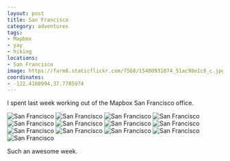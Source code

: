 ```yaml
---
layout: post
title: San Francisco
category: adventures
tags:
- Mapbox
- yay
- hiking
locations:
- San Francisco
image: https://farm8.staticflickr.com/7568/15400931074_51ac98e1c8_c.jpg
coordinates:
- -122.4160994,37.7785974
---
```


I spent last week working out of the Mapbox San Francisco office.

<div class="photos">
<img src="https://farm8.staticflickr.com/7563/15837436967_21058a6187_b.jpg" class="img-wide" alt="San Francisco">
<img src="https://farm8.staticflickr.com/7568/15837431097_53b4fb6868_b.jpg" class="img-tall" alt="San Francisco">
<img src="https://farm8.staticflickr.com/7496/15400931854_43f9c83daa_b.jpg"  alt="San Francisco">
<img src="https://farm8.staticflickr.com/7468/15997401366_8d74e602f6_b.jpg" class="img-wide" alt="San Francisco">
<img src="https://farm8.staticflickr.com/7477/15403555573_916c64d92a_b.jpg" class="img-tall" alt="San Francisco">
<img src="https://farm9.staticflickr.com/8648/15835930320_623c2354fd_b.jpg" class="img-wide" alt="San Francisco">
<img src="https://farm8.staticflickr.com/7535/16021236191_b6c9c9a3ae_b.jpg" class="img-tall" alt="San Francisco">
<img src="https://farm8.staticflickr.com/7568/15400931074_51ac98e1c8_b.jpg" alt="San Francisco">
<img src="https://farm9.staticflickr.com/8589/15837439757_2c95cfc6ef_b.jpg" class="img-tall" alt="San Francisco">
<img src="https://farm8.staticflickr.com/7535/16021237251_21c029e45c_b.jpg" class="img-wide" alt="San Francisco">
<img src="https://farm9.staticflickr.com/8599/16021240641_7507f824bd_b.jpg" class="img-half" alt="San Francisco">
<img src="https://farm9.staticflickr.com/8681/15835766988_31a5962770_b.jpg" class="img-half" alt="San Francisco">
<img src="https://farm9.staticflickr.com/8658/15837144519_3fcfe01a05_b.jpg" alt="San Francisco">
</div>

Such an awesome week.

